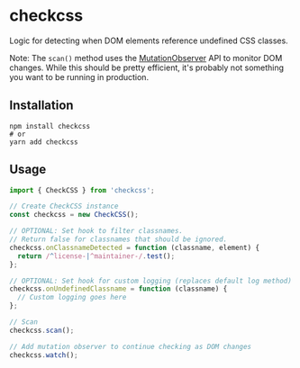 # checkcss

Logic for detecting when DOM elements reference undefined CSS classes.

Note: The `scan()` method uses the [MutationObserver](https://developer.mozilla.org/en-US/docs/Web/API/MutationObserver) API to monitor DOM changes. While this should be pretty efficient, it's probably not something you want to be running in production.

## Installation

```
npm install checkcss
# or
yarn add checkcss
```

## Usage

```javascript
import { CheckCSS } from 'checkcss';

// Create CheckCSS instance
const checkcss = new CheckCSS();

// OPTIONAL: Set hook to filter classnames.
// Return false for classnames that should be ignored.
checkcss.onClassnameDetected = function (classname, element) {
  return /^license-|^maintainer-/.test();
};

// OPTIONAL: Set hook for custom logging (replaces default log method)
checkcss.onUndefinedClassname = function (classname) {
  // Custom logging goes here
};

// Scan
checkcss.scan();

// Add mutation observer to continue checking as DOM changes
checkcss.watch();
```
